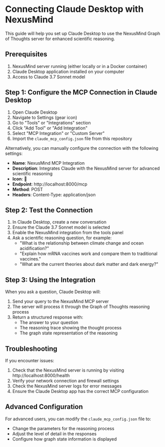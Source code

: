 # Connecting Claude Desktop with NexusMind

This guide will help you set up Claude Desktop to use the NexusMind Graph of Thoughts server for enhanced scientific reasoning.

## Prerequisites

1. NexusMind server running (either locally or in a Docker container)
2. Claude Desktop application installed on your computer
3. Access to Claude 3.7 Sonnet model

## Step 1: Configure the MCP Connection in Claude Desktop

1. Open Claude Desktop
2. Navigate to Settings (gear icon)
3. Go to "Tools" or "Integrations" section
4. Click "Add Tool" or "Add Integration" 
5. Select "MCP Integration" or "Custom Server"
6. Import the `claude_mcp_config.json` file from this repository

Alternatively, you can manually configure the connection with the following settings:

- **Name**: NexusMind MCP Integration
- **Description**: Integrates Claude with the NexusMind server for advanced scientific reasoning
- **Icon**: 🔬
- **Endpoint**: http://localhost:8000/mcp
- **Method**: POST
- **Headers**: Content-Type: application/json

## Step 2: Test the Connection

1. In Claude Desktop, create a new conversation
2. Ensure the Claude 3.7 Sonnet model is selected
3. Enable the NexusMind integration from the tools panel
4. Ask a scientific reasoning question, for example:
   - "What is the relationship between climate change and ocean acidification?"
   - "Explain how mRNA vaccines work and compare them to traditional vaccines."
   - "What are the current theories about dark matter and dark energy?"

## Step 3: Using the Integration

When you ask a question, Claude Desktop will:

1. Send your query to the NexusMind MCP server
2. The server will process it through the Graph of Thoughts reasoning process
3. Return a structured response with:
   - The answer to your question
   - The reasoning trace showing the thought process
   - The graph state representation of the reasoning

## Troubleshooting

If you encounter issues:

1. Check that the NexusMind server is running by visiting http://localhost:8000/health
2. Verify your network connection and firewall settings
3. Check the NexusMind server logs for error messages
4. Ensure the Claude Desktop app has the correct MCP configuration

## Advanced Configuration

For advanced users, you can modify the `claude_mcp_config.json` file to:

- Change the parameters for the reasoning process
- Adjust the level of detail in the responses
- Configure how graph state information is displayed

